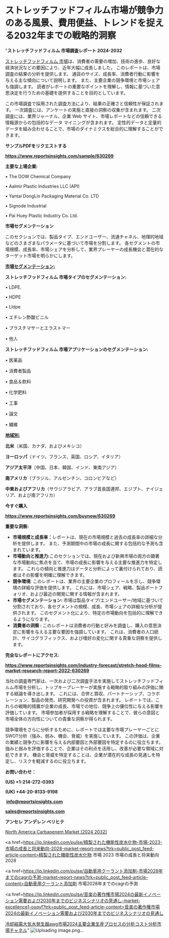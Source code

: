 # ストレッチフッドフィルム市場が競争力のある風景、費用便益、トレンドを捉える2032年までの戦略的洞察

"<strong>ストレッチフッドフィルム 市場調査レポート 2024-2032</strong>

<a href=https://www.reportsinsights.com/sample/630269>ストレッチフッドフィルム 市場</a>は、消費者の需要の増加、技術の進歩、良好な経済状況などの要因により、近年大幅に成長しました。 このレポートは、市場調査の結果の分析を提供します。 通貨のサイズ、成長率、消費者行動に影響を与える主な傾向について説明します。 また、主要企業の競争環境と市場シェアも強調します。 読者がレポートの重要なポイントを理解し、情報に基づいた意思決定を行うための基礎を提供することを目的としています。

この市場調査で採用された調査方法により、結果の正確さと信頼性が保証されます。 一次調査には、アンケートの実施と直接の洞察の収集が含まれます。 二次調査には、業界ジャーナル、企業 Web サイト、市場レポートなどの信頼できる情報源からの包括的なデータ マイニングが含まれます。 定性的データと定量的データを組み合わせることで、市場のダイナミクスを総合的に理解することができます。

<strong><b>サンプルPDFをリクエストする</b></strong>

<a href=https://www.reportsinsights.com/sample/630269><strong><u>https://www.reportsinsights.com/sample/630269</u></strong></a>

<strong>主要な上場企業:</strong>

• The DOW Chemical Company

• Aalmir Plastic Industries LLC (API)

• Yantai DongLin Packaging Material Co. LTD

• Signode Industrial

• Pai Huey Plastic Industry Co. Ltd.

<strong>市場セグメンテーション</strong>

このセクションでは、製品タイプ、エンドユーザー、流通チャネル、地理的地域などのさまざまなパラメータに基づいて市場を分割します。 各セグメントの市場規模、成長率、市場シェアを分析して、業界プレーヤーの成長機会と潜在的なターゲット市場を明らかにします。

<strong><u>市場セグメンテーション</u></strong><strong><u>:</u></strong>

<strong>ストレッチフッドフィルム 市場タイプのセグメンテーション:</strong>

• LDPE.

• HDPE

• Lldpe

• エチレン酢酸ビニル

• プラスチマサーとエラストマー

• 他人

<strong>ストレッチフッドフィルム 市場アプリケーションのセグメンテーション:</strong>

• 医薬品

• 消費者製品

• 食品＆飲料

• 化学肥料

• 工事

• 論文

• 繊維

<strong><u>地域別</u></strong><strong><u>:</u></strong>

<strong>北米</strong>（米国、カナダ、およびメキシコ）

<strong>ヨーロッパ</strong>（ドイツ、フランス、英国、ロシア、イタリア）

<strong>アジア太平洋</strong>（中国、日本、韓国、インド、東南アジア）

<strong>南アメリカ</strong>（ブラジル、アルゼンチン、コロンビアなど）

<strong>中東およびアフリカ</strong>（サウジアラビア、アラブ首長国連邦、エジプト、ナイジェリア、および南アフリカ）

<strong>今すぐ購入</strong>

<a href=https://www.reportsinsights.com/buynow/630269><strong><u>https://www.reportsinsights.com/buynow/630269</u></strong></a>

<strong>重要な洞察:</strong>
<ul>
  <li><strong>市場規模と成長率：</strong>レポートは、現在の市場規模と過去の成長率の詳細な分析を提供します。 また、予測期間中の市場の成長に関する包括的な予測も含まれています。</li>
  <li><strong>市場動向と推進力:</strong>このセクションでは、現在および新興市場の両方の顕著な市場動向に焦点を当て、市場の成長に影響を与える主要な推進力を特定します。 これらの傾向と推進力はデータと分析によって裏付けられており、読者はその影響を明確に理解できます。</li>
  <li><strong>競争環境</strong>: このレポートは、業界の主要企業のプロフィールを示し、競争環境の詳細な評価を提供します。 これには、市場シェア、戦略、製品ポートフォリオ、および最近の開発に関する情報が含まれます。</li>
  <li><strong>市場セグメンテーション: </strong>市場は製品タイプ/エンドユーザー/地域に基づいて分割されており、各セグメントの規模、成長、市場シェアの詳細な分析が提供されます。 このセグメント化により、特定の市場動向を包括的に理解できるようになります。</li>
  <li><strong>消費者の洞察 : </strong>このレポートは消費者の行動と好みを調査し、購入の意思決定に影響を与える主要な要因を強調しています。 これは、消費者の人口統計、サイコグラフィックス、および嗜好の変化に関する貴重な洞察を提供します。</li>
</ul>
<strong>完全なレポートにアクセス:</strong>

<a href=https://www.reportsinsights.com/industry-forecast/stretch-hood-films-market-research-report-2022-630269><strong><u><b>https://www.reportsinsights.com/industry-forecast/stretch-hood-films-market-research-report-2022-630269</b></u></strong></a>

当社の調査専門家は、一次および二次調査手法を実施してストレッチフッドフィルム市場を分析し、トップキープレーヤーが実施する戦略的取り組みの評価に関する結論を導き出します。 これには、合併と買収、パートナーシップ、コラボレーション、製品の発売、研究開発への投資が含まれます。 レポートでは、これらの戦略的措置が企業の成長、市場での地位、競争上の優位性に与える影響を評価しています。 市場参加者が採用する戦略を理解することで、彼らの意図と市場全体の方向性についての貴重な洞察が得られます。

競争環境をさらに分析するために、レポートでは主要な市場プレーヤーごとにSWOT分析（強み、弱み、機会、脅威）を実施しています。 この評価は、企業の業績と競争力に影響を与える内部要因と外部要因を特定するのに役立ちます。 強みと弱みを評価することで、企業はその利点を活用し、改善が必要な領域に対処できます。 機会と脅威を特定することは、企業が潜在的な成長の見通しを特定し、リスクを軽減するのに役立ちます。

<strong>お問い合わせ：</strong>

<strong>(US) +1-214-272-0393</strong>

<strong>(UK) +44-20-8133-9198</strong>

<strong> </strong><a href=info@reportsinsights.com><strong><u>info@reportsinsights.com</u></strong></a>

<a href=sales@reportsinsights.com><strong><u>sales@reportsinsights.com</u></strong></a>

<strong>アンセレ アンデレン ベリヒテ</strong>

<a href=https://www.linkedin.com/pulse/north-america-carbapenem-market-2024-landscape-pfizer-cik8e/>North America Carbapenem Market [2024 2032]</a>

<a href=https://jp.linkedin.com/pulse/精製された機能性炭水化物-市場-2023-市場の成長と将来動向-2028-market-report-news?trk=public_post_feed-article-content>精製された機能性炭水化物 市場 2023 市場の成長と将来動向 2028</a>

<a href=https://jp.linkedin.com/pulse/自動車用クーラント添加剤-市場2028年までのcagrの予測-market-report-news?trk=public_post_feed-article-content>自動車用クーラント添加剤 市場2028年までのcagrの予測</a>

<a href=https://jp.linkedin.com/pulse/音楽の著作権市場2024の最新イノベーション需要および2030年までのビジネスシナリオの見通し-market-excellence1-osqyf?trk=public_post_feed-article-content>音楽の著作権市場2024の最新イノベーション需要および2030年までのビジネスシナリオの見通し</a>

<a href=https://www.linkedin.com/pulse/冷却結露大気水発生器awg市場2024主要企業生産プロセスの分析コスト分析市場チャネル-tribunal-analytics-360-uos0f/>冷却結露大気水発生器awg市場2024主要企業生産プロセスの分析コスト分析市場チャネル</a>"
![Uploading image.png…]()
